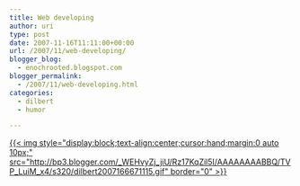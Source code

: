 ```yaml
---
title: Web developing
author: uri
type: post
date: 2007-11-16T11:11:00+00:00
url: /2007/11/web-developing/
blogger_blog:
  - enochrooted.blogspot.com
blogger_permalink:
  - /2007/11/web-developing.html
categories:
  - dilbert
  - humor

---
```

[{{< img style="display:block;text-align:center;cursor:hand;margin:0 auto 10px;" src="http://bp3.blogger.com/_WEHvyZj_jiU/Rz17KqZil5I/AAAAAAAABBQ/TVP_LuiM_x4/s320/dilbert2007166671115.gif" border="0" >}}][1]

 [1]: http://bp3.blogger.com/_WEHvyZj_jiU/Rz17KqZil5I/AAAAAAAABBQ/TVP_LuiM_x4/s1600-h/dilbert2007166671115.gif